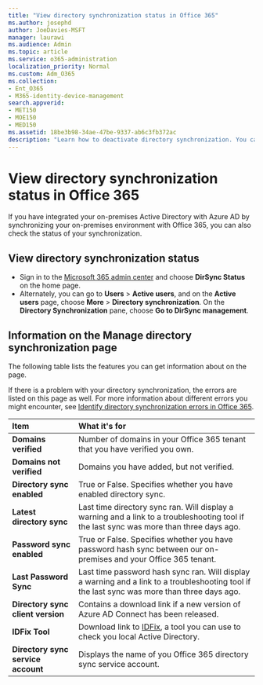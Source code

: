 ```yaml
---
title: "View directory synchronization status in Office 365"
ms.author: josephd
author: JoeDavies-MSFT
manager: laurawi
ms.audience: Admin
ms.topic: article
ms.service: o365-administration
localization_priority: Normal
ms.custom: Adm_O365
ms.collection:
- Ent_O365
- M365-identity-device-management
search.appverid:
- MET150
- MOE150
- MED150
ms.assetid: 18be3b98-34ae-47be-9337-ab6c3fb372ac
description: "Learn how to deactivate directory synchronization. You can also view its status."
---
```


# View directory synchronization status in Office 365

If you have integrated your on-premises Active Directory with Azure AD by synchronizing your on-premises environment with Office 365, you can also check the status of your synchronization.
  
## View directory synchronization status

- Sign in to the [Microsoft 365 admin center](https://admin.microsoft.com) and choose **DirSync Status** on the home page.
- Alternately, you can go to **Users** \> **Active users**, and on the **Active users** page, choose **More** \> **Directory synchronization**. On the **Directory Synchronization** pane, choose **Go to DirSync management**.

## Information on the Manage directory synchronization page

The following table lists the features you can get information about on the page.
  
If there is a problem with your directory synchronization, the errors are listed on this page as well. For more information about different errors you might encounter, see [Identify directory synchronization errors in Office 365](identify-directory-synchronization-errors.md).
  
|**Item**|**What it's for**|
|:-----|:-----|
|**Domains verified** | Number of domains in your Office 365 tenant that you have verified you own. |
|**Domains not verified** | Domains you have added, but not verified. |
|**Directory sync enabled** |True or False. Specifies whether you have enabled directory sync. |
|**Latest directory sync** | Last time directory sync ran. Will display a warning and a link to a troubleshooting tool if the last sync was more than three days ago. |
|**Password sync enabled** | True or False. Specifies whether you have password hash sync between our on-premises and your Office 365 tenant. |
|**Last Password Sync** | Last time password hash sync ran. Will display a warning and a link to a troubleshooting tool if the last sync was more than three days ago. |
|**Directory sync client version** | Contains a download link if a new version of Azure AD Connect has been released. |
|**IDFix Tool** | Download link to [IDFix](install-and-run-idfix.md), a tool you can use to check you local Active Directory. |
|**Directory sync service account** | Displays the name of you Office 365 directory sync service account. |